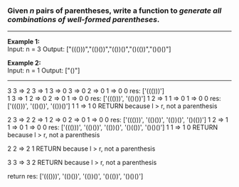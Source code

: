 ### Given _n_ pairs of parentheses, write a function to _generate all combinations of well-formed parentheses_.


***
**Example 1:**  
Input: n = 3
Output: ["((()))","(()())","(())()","()(())","()()()"]

**Example 2:**  
Input: n = 1
Output: ["()"]
***

3 3 => 2 3 => 1 3 => 0 3 => 0 2 => 0 1 => 0 0  res: ['((()))']  
1 3 => 1 2 => 0 2 => 0 1 => 0 0 res: ['((()))', '(()())']
1 2 => 1 1 => 0 1 => 0 0  res: ['((()))', '(()())', '(())()']
1 1 => 1 0 RETURN because l > r, not a parenthesis 

2 3 => 2 2 => 1 2 => 0 2 => 0 1 => 0 0  res: ['((()))', '(()())', '(())()', '()(())']
1 2 => 1 1 => 0 1 => 0 0  res: ['((()))', '(()())', '(())()', '()(())', '()()()']
1 1 => 1 0   RETURN because l > r, not a parenthesis 

2 2 => 2 1  RETURN because l > r, not a parenthesis 

3 3 => 3 2 RETURN because l > r, not a parenthesis 

return res: ['((()))', '(()())', '(())()', '()(())', '()()()']
